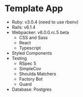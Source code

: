 # Template App

- Ruby: v3.0.4 (need to use rbenv)
- Rails: v6.1.4
- Webpacker: v6.0.0.rc.5 beta
  - CSS and Sass
  - React
  - Typescript
- Styled Components
- Testing
  - RSpec 5
  - SimpleCov
  - Shoulda Matchers
  - Factory Bot
  - Guard
- Database: Postgres
